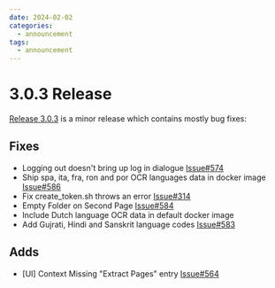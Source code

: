 ```yaml
---
date: 2024-02-02
categories:
  - announcement
tags:
  - announcement
---
```


# 3.0.3 Release

[Release 3.0.3](https://github.com/papermerge/papermerge-core/releases/tag/3.0.3) is a minor release which contains mostly bug fixes:


## Fixes

- Logging out doesn't bring up log in dialogue [Issue#574](https://github.com/ciur/papermerge/issues/574)
- Ship spa, ita, fra, ron and por OCR languages data in docker image [Issue#586](https://github.com/ciur/papermerge/issues/586)
- Fix create_token.sh throws an error [Issue#314](https://github.com/papermerge/papermerge-core/issues/314)
- Empty Folder on Second Page [Issue#584](https://github.com/ciur/papermerge/issues/584)
- Include Dutch language OCR data in default docker image
- Add Gujrati, Hindi and Sanskrit language codes [Issue#583](https://github.com/ciur/papermerge/issues/583)

## Adds

- [UI] Context Missing "Extract Pages" entry [Issue#564](https://github.com/ciur/papermerge/issues/564)

